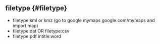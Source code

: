 ## filetype {#filetype}

*   filetype:kml or kmz (go to google mymaps google.com/mymaps and import map)
*   filetype:dat OR filetype:csv
*   filetype:pdf intitle:word